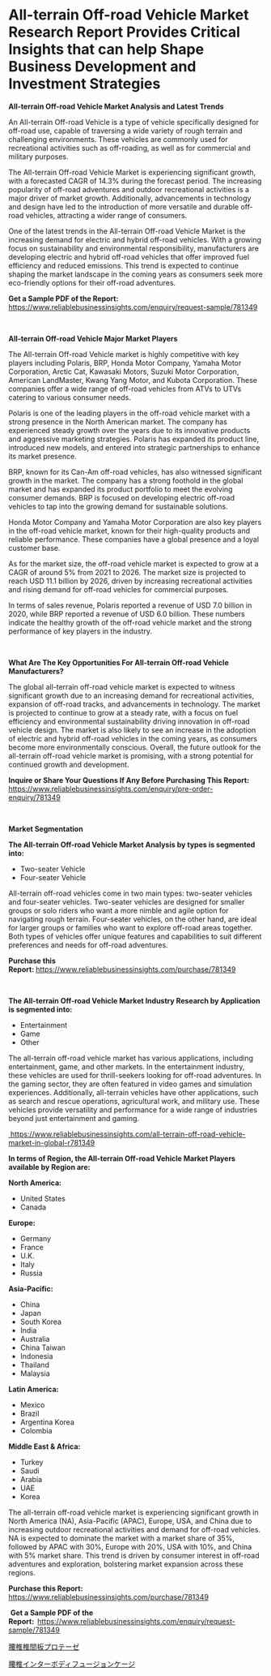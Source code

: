 <p><h1>All-terrain Off-road Vehicle Market Research Report Provides Critical Insights that can help Shape Business Development and Investment Strategies</h1></p><p><strong>All-terrain Off-road Vehicle Market Analysis and Latest Trends</strong></p>
<p><p>An All-terrain Off-road Vehicle is a type of vehicle specifically designed for off-road use, capable of traversing a wide variety of rough terrain and challenging environments. These vehicles are commonly used for recreational activities such as off-roading, as well as for commercial and military purposes.</p><p>The All-terrain Off-road Vehicle Market is experiencing significant growth, with a forecasted CAGR of 14.3% during the forecast period. The increasing popularity of off-road adventures and outdoor recreational activities is a major driver of market growth. Additionally, advancements in technology and design have led to the introduction of more versatile and durable off-road vehicles, attracting a wider range of consumers.</p><p>One of the latest trends in the All-terrain Off-road Vehicle Market is the increasing demand for electric and hybrid off-road vehicles. With a growing focus on sustainability and environmental responsibility, manufacturers are developing electric and hybrid off-road vehicles that offer improved fuel efficiency and reduced emissions. This trend is expected to continue shaping the market landscape in the coming years as consumers seek more eco-friendly options for their off-road adventures.</p></p>
<p><strong>Get a Sample PDF of the Report:&nbsp;</strong> <a href="https://www.reliablebusinessinsights.com/enquiry/request-sample/781349">https://www.reliablebusinessinsights.com/enquiry/request-sample/781349</a></p>
<p>&nbsp;</p>
<p><strong>All-terrain Off-road Vehicle Major Market Players</strong></p>
<p><p>The All-terrain Off-road Vehicle market is highly competitive with key players including Polaris, BRP, Honda Motor Company, Yamaha Motor Corporation, Arctic Cat, Kawasaki Motors, Suzuki Motor Corporation, American LandMaster, Kwang Yang Motor, and Kubota Corporation. These companies offer a wide range of off-road vehicles from ATVs to UTVs catering to various consumer needs.</p><p>Polaris is one of the leading players in the off-road vehicle market with a strong presence in the North American market. The company has experienced steady growth over the years due to its innovative products and aggressive marketing strategies. Polaris has expanded its product line, introduced new models, and entered into strategic partnerships to enhance its market presence.</p><p>BRP, known for its Can-Am off-road vehicles, has also witnessed significant growth in the market. The company has a strong foothold in the global market and has expanded its product portfolio to meet the evolving consumer demands. BRP is focused on developing electric off-road vehicles to tap into the growing demand for sustainable solutions.</p><p>Honda Motor Company and Yamaha Motor Corporation are also key players in the off-road vehicle market, known for their high-quality products and reliable performance. These companies have a global presence and a loyal customer base.</p><p>As for the market size, the off-road vehicle market is expected to grow at a CAGR of around 5% from 2021 to 2026. The market size is projected to reach USD 11.1 billion by 2026, driven by increasing recreational activities and rising demand for off-road vehicles for commercial purposes.</p><p>In terms of sales revenue, Polaris reported a revenue of USD 7.0 billion in 2020, while BRP reported a revenue of USD 6.0 billion. These numbers indicate the healthy growth of the off-road vehicle market and the strong performance of key players in the industry.</p></p>
<p>&nbsp;</p>
<p><strong>What Are The Key Opportunities For All-terrain Off-road Vehicle Manufacturers?</strong></p>
<p><p>The global all-terrain off-road vehicle market is expected to witness significant growth due to an increasing demand for recreational activities, expansion of off-road tracks, and advancements in technology. The market is projected to continue to grow at a steady rate, with a focus on fuel efficiency and environmental sustainability driving innovation in off-road vehicle design. The market is also likely to see an increase in the adoption of electric and hybrid off-road vehicles in the coming years, as consumers become more environmentally conscious. Overall, the future outlook for the all-terrain off-road vehicle market is promising, with a strong potential for continued growth and development.</p></p>
<p><strong>Inquire or Share Your Questions If Any Before Purchasing This Report:</strong> <a href="https://www.reliablebusinessinsights.com/enquiry/pre-order-enquiry/781349">https://www.reliablebusinessinsights.com/enquiry/pre-order-enquiry/781349</a></p>
<p>&nbsp;</p>
<p><strong>Market Segmentation</strong></p>
<p><strong>The All-terrain Off-road Vehicle Market Analysis by types is segmented into:</strong></p>
<p><ul><li>Two-seater Vehicle</li><li>Four-seater Vehicle</li></ul></p>
<p><p>All-terrain off-road vehicles come in two main types: two-seater vehicles and four-seater vehicles. Two-seater vehicles are designed for smaller groups or solo riders who want a more nimble and agile option for navigating rough terrain. Four-seater vehicles, on the other hand, are ideal for larger groups or families who want to explore off-road areas together. Both types of vehicles offer unique features and capabilities to suit different preferences and needs for off-road adventures.</p></p>
<p><strong>Purchase this Report:&nbsp;</strong><a href="https://www.reliablebusinessinsights.com/purchase/781349">https://www.reliablebusinessinsights.com/purchase/781349</a></p>
<p>&nbsp;</p>
<p><strong>The All-terrain Off-road Vehicle Market Industry Research by Application is segmented into:</strong></p>
<p><ul><li>Entertainment</li><li>Game</li><li>Other</li></ul></p>
<p><p>The all-terrain off-road vehicle market has various applications, including entertainment, game, and other markets. In the entertainment industry, these vehicles are used for thrill-seekers looking for off-road adventures. In the gaming sector, they are often featured in video games and simulation experiences. Additionally, all-terrain vehicles have other applications, such as search and rescue operations, agricultural work, and military use. These vehicles provide versatility and performance for a wide range of industries beyond just entertainment and gaming.</p></p>
<p><a href="https://www.reliablebusinessinsights.com/all-terrain-off-road-vehicle-market-in-global-r781349">&nbsp;https://www.reliablebusinessinsights.com/all-terrain-off-road-vehicle-market-in-global-r781349</a></p>
<p><strong>In terms of Region, the All-terrain Off-road Vehicle Market Players available by Region are:</strong></p>
<p>
    <p> <strong> North America: </strong>
        <ul>
            <li>United States</li>
            <li>Canada</li>
        </ul>
        </p> 
    <p> <strong> Europe: </strong>
        <ul>
            <li>Germany</li>
            <li>France</li>
            <li>U.K.</li>
            <li>Italy</li>
            <li>Russia</li>
        </ul>
        </p> 
    <p> <strong> Asia-Pacific: </strong>
        <ul>
            <li>China</li>
            <li>Japan</li>
            <li>South Korea</li>
            <li>India</li>
            <li>Australia</li>
            <li>China Taiwan</li>
            <li>Indonesia</li>
            <li>Thailand</li>
            <li>Malaysia</li>
        </ul>
        </p> 
    <p> <strong> Latin America: </strong>
        <ul>
            <li>Mexico</li>
            <li>Brazil</li>
            <li>Argentina Korea</li>
            <li>Colombia</li>
        </ul>
        </p> 
    <p> <strong> Middle East & Africa: </strong>
        <ul>
            <li>Turkey</li>
            <li>Saudi</li>
            <li>Arabia</li>
            <li>UAE</li>
            <li>Korea</li>
        </ul>
    </p>
    </p>
<p><p>The all-terrain off-road vehicle market is experiencing significant growth in North America (NA), Asia-Pacific (APAC), Europe, USA, and China due to increasing outdoor recreational activities and demand for off-road vehicles. NA is expected to dominate the market with a market share of 35%, followed by APAC with 30%, Europe with 20%, USA with 10%, and China with 5% market share. This trend is driven by consumer interest in off-road adventures and exploration, bolstering market expansion across these regions.</p></p>
<p><strong>Purchase this Report: </strong><a href="https://www.reliablebusinessinsights.com/purchase/781349">https://www.reliablebusinessinsights.com/purchase/781349</a></p>
<p>&nbsp;<strong>Get a Sample PDF of the Report:&nbsp;&nbsp;</strong><a href="https://www.reliablebusinessinsights.com/enquiry/request-sample/781349">https://www.reliablebusinessinsights.com/enquiry/request-sample/781349</a></p>
<p><strong></strong></p>
<p><p><a href="https://github.com/leigh4852023/Market-Research-Report-List-1/blob/main/5092043110737.md">腰椎椎間板プロテーゼ</a></p><p><a href="https://github.com/alyle7648/Market-Research-Report-List-1/blob/main/9130371110736.md">腰椎インターボディフュージョンケージ</a></p></p>